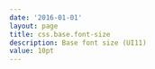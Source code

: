 ```yaml
---
date: '2016-01-01'
layout: page
title: css.base.font-size
description: Base font size (UI11) 
value: 10pt 
---
```

